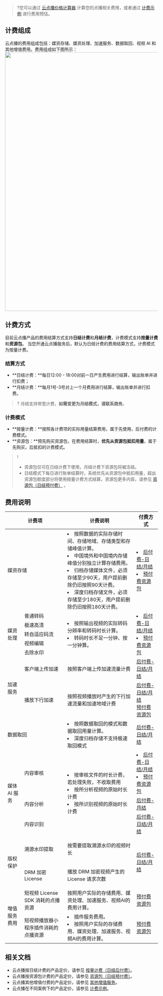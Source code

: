 >?您可以通过 [云点播价格计算器](https://buy.cloud.tencent.com/price/vod/calculator ) 计算您的点播相关费用，或者通过 [计费示例](https://cloud.tencent.com/document/product/266/33810) 进行费用预估。

## 计费组成
云点播的费用组成包括：媒资存储、媒资处理、加速服务、数据取回、视频 AI 和其他增值费用。费用组成如下图所示：  
<img src="https://qcloudimg.tencent-cloud.cn/raw/d0394be7ae4353ff94e79c54db8f2de7.png" width="850">

## 计费方式

目前云点播产品的费用结算方式支持**日结计费**和**月结计费**，计费模式支持**按量计费**和**资源包**。
当您开通云点播服务后，默认为日结计费的费用结算方式，计费模式为按量计费。

### 结算方式

- **日结计费：**每日12:00 - 18:00对前一日产生费用进行结算，输出账单并进行扣费；
- **月结计费：**每月1号-3号对上一个月费用进行结算，输出账单并进行扣费。

>? 月结支持带宽计费，**如需变更为月结模式，请联系商务**。

### 计费模式

- **按量计费：**按照各计费项的实际用量结算费用，属于先使用，后付费的计费模式。
- **资源包：**预先购买资源包，在费用结算时，**优先从资源包抵扣用量**，属于先购买，后抵扣的计费模式。


> ! 
>
> - 资源包仅可在日结计费下使用，月结计费下资源包将被冻结。
> - 日结模式下每日进行账单结算时，系统优先从资源包中抵扣用量，超出资源包额度部分将使用按量计费方式结算。资源包更多内容，请参见  [资源包（日结预付费）](https://cloud.tencent.com/document/product/266/14667) 。

## 费用说明

<table>
<thead>
<tr>
<th width="150px" colspan=2>计费项</th>
<th>计费说明</th>
<th>付费方式</th>
</tr>
</thead>
<tbody><tr>
<td colspan=2>媒资存储</td>
<td><li>按照数据的实际存储时间、存储地域、存储类型和存储峰值计算。</li><li>中国境外和中国境内存储峰值分别独立计算存储费用。</li><li>归档存储媒体文件，必须存储至少90天，用户提前删除仍旧按照90天计费。</li><li>深度归档存储文件，必须存储至少180天，用户提前删除仍旧按照180天计费。</li></td>
<td><li><a href="https://cloud.tencent.com/document/product/266/14666#media_storage">后付费-日结/月结</a></li><li><a href="https://cloud.tencent.com/document/product/266/14667#storage_page">预付费资源包</a></li></td>
</tr>
<tr>
<td rowspan=5 >媒资处理</td>
<td>普通转码</td>
<td rowspan=5><li>按照输出视频的实际转码分辨率和转码时长计算。</li><li>转码时长不足一分钟、按一分钟算。</li></td>
<td rowspan=5><li><a href="https://cloud.tencent.com/document/product/266/14666#trans">后付费-日结/月结</a></li><li><a href="https://cloud.tencent.com/document/product/266/14667#ntrans_page
">预付费资源包</a></li></td>
</tr>
<tr>
<td>极速高清</td>
</tr>
<tr>
<td>转自适应码流</td>
</tr>
<tr>
<td>视频编辑</td>
</tr>
<tr>
<td>去除水印</td>
</tr>
<tr>
<tr  ><td colspan="1" rowspan="2" >加速服务</td>
<td>客户端上传加速</td>
<td>按照客户端上传加速流量计费</td>
<td><a data-sheets-hyperlink="{&quot;hyperlinkType&quot;:null}" href="https://cloud.tencent.com/document/product/266/33149#.E5.AE.A2.E6.88.B7.E7.AB.AF.E4.B8.8A.E4.BC.A0.E5.8A.A0.E9.80.9F" data-sheet-href="https://cloud.tencent.com/document/product/266/33149#.E5.AE.A2.E6.88.B7.E7.AB.AF.E4.B8.8A.E4.BC.A0.E5.8A.A0.E9.80.9F" title="" >后付费-日结/月结</a></td>
</tr>
<tr  ><td>播放下行加速</td>
<td>按照视频播放时产生的下行加速流量和加速地域计费</td>
<td><a data-sheets-hyperlink="{&quot;hyperlinkType&quot;:null}" href="https://cloud.tencent.com/document/product/266/14666#speed" data-sheet-href="https://cloud.tencent.com/document/product/266/14666#speed" title="" >后付费-日结/月结<br>
预付费资源包</a></td>
</tr>
<tr>
<td colspan=2>数据取回</td>
<td><li>按照数据取回的模式和数据取回用量计算。</li><li>深度归档存储不支持极速取回模式</li></td>
<td><a href="https://cloud.tencent.com/document/product/266/14666#media_retake">后付费-日结/月结</a></td>
</tr>
<tr>
<td rowspan=3>媒体 AI 服务</td>
<td>内容审核</td>
<td rowspan=3><li>按审核文件的时长计费，若处理失败，不收取费用</li><li>按所分析视频的原始时长计费</li><li>按所识别视频的原始时长计费</li></td>
<td><li><a href="https://cloud.tencent.com/document/product/266/14666#media_AI">后付费-日结/月结</a></li><li><a href="https://cloud.tencent.com/document/product/266/14667#check_page">预付费资源包</a></li></td>
</tr>
<tr>
<td>内容分析</td>
<td><a href="https://cloud.tencent.com/document/product/266/14666#.E5.86.85.E5.AE.B9.E5.88.86.E6.9E.90.E7.B1.BB">后付费-月结</a></td>
</tr>
   <tr>
      <td>内容识别</td>
      <td><a href="https://cloud.tencent.com/document/product/266/14666#identification">后付费-日结/月结</a></td>
   </tr>
<tr>
<td  colspan="1" rowspan="2" align="" valign="" ><p>版权保护</p></td>
<td  colspan="1" rowspan="1" align="" valign="" ><p>溯源水印提取</p></td>
<td  colspan="1" rowspan="1" align="" valign="" ><p>按需要提取溯源水印的视频时长</p></td>
<td  colspan="1" rowspan="2" align="" valign="" ><p><a href="https://cloud.tencent.com/document/product/266/14666#speed">后付费-日结/月结</a></p></td>
</tr>

<tr>
<td  colspan="1" rowspan="1" align="" valign="" ><p>DRM 加密 License</p></td>
<td  colspan="1" rowspan="1" align="" valign="" ><p>播放 DRM 加密视频产生的 License 请求次数</p></td>
</tr>
<tr>
<td rowspan=2>增值服务费用</td>
<td>短视频 License SDK 消耗的点播资源</td>
<td>按照用户实际的存储费用、媒资处理、加速服务、视频AI的费用计算。</td>
<td><a href="https://cloud.tencent.com/document/product/266/33149#License">预付费资源包</a></td>
</tr>
<tr>
<td>短视频播放器小程序插件消耗的点播资源</td>
<td><li>插件服务费用。</li><li>按照用户实际的存储费用、媒资处理、加速服务、视频AI的费用计算。</li></td>
<td><a href="https://cloud.tencent.com/document/product/266/33149#Plugin">预付费资源包</a></td>
</tr>
</tbody></table>


## 相关文档

- 云点播按日结计费的产品定价，请参见 [按量计费（日结后付费）](https://cloud.tencent.com/document/product/266/14666)。
- 云点播按资源包计费的产品定价，请参见 [资源包（日结预付费）](https://cloud.tencent.com/document/product/266/14667)。
- 云点播其他增值付费的产品定价，请参见 [其他增值服务](https://cloud.tencent.com/document/product/266/33149)。
- 云点播在不同案例下的产品定价，请参见 [计费示例](https://cloud.tencent.com/document/product/266/33810)。
